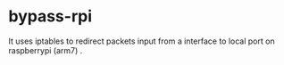 # bypass-rpi
It uses iptables to redirect packets input from a interface to local port on raspberrypi (arm7) .
